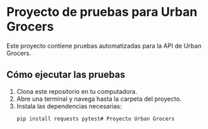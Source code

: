 # Proyecto de pruebas para Urban Grocers

Este proyecto contiene pruebas automatizadas para la API de Urban Grocers.

## Cómo ejecutar las pruebas

1. Clona este repositorio en tu computadora.
2. Abre una terminal y navega hasta la carpeta del proyecto.
3. Instala las dependencias necesarias:
   ```bash
   pip install requests pytest# Proyecto Urban Grocers 
